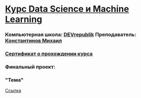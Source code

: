 # [Курс Data Science и Machine Learning](https://ithillel.ua/courses/data-science-kyiv)
###      Компьютерная школа:   [DEVrepublik](https://ithillel.ua/courses/data-science-kyiv)     Преподаватель:   [Константинов Михаил](https://ithillel.ua/coaches/mihailkonstantinov)
### [Сертификат о прохождении курса]()
### Финальный проект: 
### "Тема"
[Ссылка]() 

